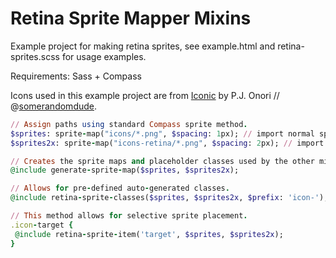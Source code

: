 Retina Sprite Mapper Mixins
=========================

Example project for making retina sprites, see example.html and retina-sprites.scss for usage examples.

Requirements: Sass + Compass

Icons used in this example project are from [Iconic](https://github.com/somerandomdude/Iconic) by P.J. Onori // @[somerandomdude](https://github.com/somerandomdude). 

```ruby
// Assign paths using standard Compass sprite method.
$sprites: sprite-map("icons/*.png", $spacing: 1px); // import normal sprites
$sprites2x: sprite-map("icons-retina/*.png", $spacing: 2px); // import 2x sprites

// Creates the sprite maps and placeholder classes used by the other mixins.
@include generate-sprite-map($sprites, $sprites2x);

// Allows for pre-defined auto-generated classes.
@include retina-sprite-classes($sprites, $sprites2x, $prefix: 'icon-');

// This method allows for selective sprite placement.
.icon-target {
 @include retina-sprite-item('target', $sprites, $sprites2x);
}
```
